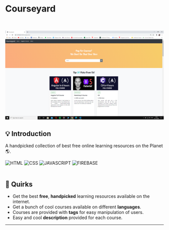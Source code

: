
<h1>Courseyard</h1> <br><br>


 <img src="images/home.png" alt="Courseyard">

## 💡 Introduction

A handpicked collection of best free online learning resources on the Planet 🌎.

 ![HTML](https://img.shields.io/badge/-HTML-important)  ![CSS](https://img.shields.io/badge/-CSS-blue) ![JAVASCRIPT](https://img.shields.io/badge/-JAVASCRIPT-yellow)  ![FIREBASE](https://img.shields.io/badge/-FIREBASE-yellow)
 <br><br>
## 🤩 Quirks 

- Get the best **free**, **handpicked** learning resources available on the internet.
- Get a bunch of cool courses available on different **languages**.
- Courses are provided with **tags** for easy manipulation of users.
- Easy and cool **description** provided for each course.
---

